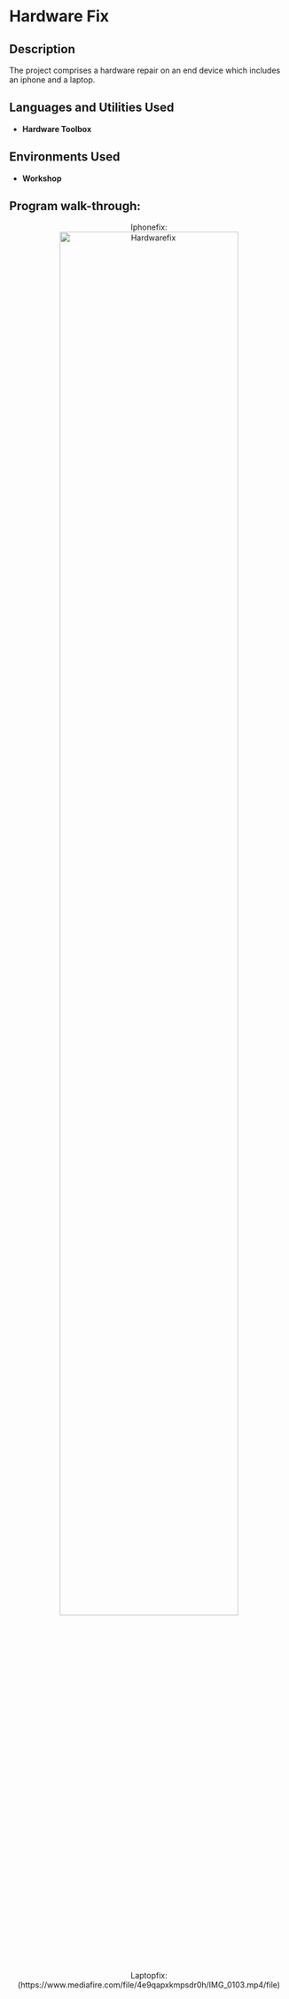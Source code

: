 <h1>Hardware Fix</h1>
<h2>Description</h2>
The project comprises a hardware repair on an end device which includes an iphone and a laptop.
<br />

<h2>Languages and Utilities Used</h2>

- <b>Hardware Toolbox</b> 


<h2>Environments Used </h2>

- <b>Workshop</b>

<h2>Program walk-through:</h2>

<p align="center">
Iphonefix: <br/>
<img src=https://imgur.com/XoijNrm.png height="80%" width="80%" alt="Hardwarefix"/>
<br />
<br />
Laptopfix:  <br/>
(https://www.mediafire.com/file/4e9qapxkmpsdr0h/IMG_0103.mp4/file)
</p>

<!--
 ```diff
- text in red
+ text in green
! text in orange
# text in gray
@@ text in purple (and bold)@@
```
--!>
